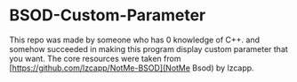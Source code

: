 # BSOD-Custom-Parameter

This repo was made by someone who has 0 knowledge of C++. and somehow succeeded in making this program display custom parameter that you want.
The core resources were taken from [https://github.com/lzcapp/NotMe-BSOD](NotMe Bsod) by lzcapp.
